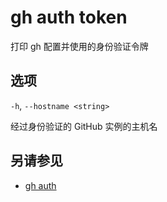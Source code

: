 # gh auth token

打印 gh 配置并使用的身份验证令牌

## 选项

`-h`, `--hostname <string>`

经过身份验证的 GitHub 实例的主机名

## 另请参见

- [gh auth](/gh_auth)